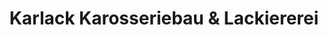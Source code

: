 ---
title: "Karlack Karosseriebau & Lackiererei"
url: /renchen/karlack-karosseriebau-und-lackiererei/
shop: Autowerkstatt
---